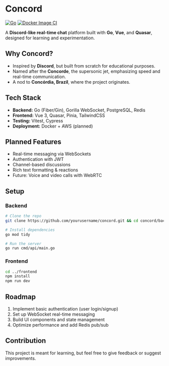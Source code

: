 # Concord
[![Go](https://github.com/andrelcunha/Concord/actions/workflows/go.yml/badge.svg)](https://github.com/andrelcunha/Concord/actions/workflows/go.yml)
[![Docker Image CI](https://github.com/andrelcunha/Concord/actions/workflows/docker-image.yml/badge.svg)](https://github.com/andrelcunha/Concord/actions/workflows/docker-image.yml)

A **Discord-like real-time chat** platform built with **Go**, **Vue**, and **Quasar**, designed for learning and experimentation.

## Why Concord?
- Inspired by **Discord**, but built from scratch for educational purposes.
- Named after the **Concorde**, the supersonic jet, emphasizing speed and real-time communication.
- A nod to **Concórdia, Brazil**, where the project originates.

## Tech Stack
- **Backend:** Go (Fiber/Gin), Gorilla WebSocket, PostgreSQL, Redis
- **Frontend:** Vue 3, Quasar, Pinia, TailwindCSS
- **Testing:** Vitest, Cypress
- **Deployment:** Docker + AWS (planned)

## Planned Features
- Real-time messaging via WebSockets  
- Authentication with JWT  
- Channel-based discussions  
- Rich text formatting & reactions  
- Future: Voice and video calls with WebRTC  

## Setup

### Backend
```bash
# Clone the repo
git clone https://github.com/yourusername/concord.git && cd concord/backend

# Install dependencies
go mod tidy

# Run the server
go run cmd/api/main.go
```

### Frontend
```bash
cd ../frontend
npm install
npm run dev
```

## Roadmap
1. Implement basic authentication (user login/signup)
1. Set up WebSocket real-time messaging
1. Build UI components and state management
1. Optimize performance and add Redis pub/sub

## Contribution
This project is meant for learning, but feel free to give feedback or suggest improvements.
